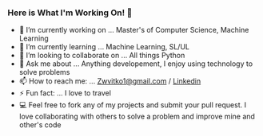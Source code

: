 ### Here is What I'm Working On! 👋


- 🔭 I’m currently working on ... Master's of Computer Science, Machine Learning
- 🌱 I’m currently learning ... Machine Learning, SL/UL
- 👯 I’m looking to collaborate on ... All things Python
- 💬 Ask me about ... Anything developement, I enjoy using technology to solve problems
- 📫 How to reach me: ... Zwvitko1@gmail.com / [Linkedin](https://www.linkedin.com/in/zachery-vitko-438058139/)
- ⚡ Fun fact: ... I love to travel
- 💻 Feel free to fork any of my projects and submit your pull request. I love collaborating with others to solve a problem and improve mine and other's code
